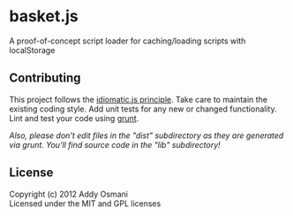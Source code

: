 # basket.js

A proof-of-concept script loader for caching/loading scripts with localStorage


## Contributing
This project follows the [idiomatic.js principle](https://github.com/rwldrn/idiomatic.js/). Take care to maintain the existing coding style. Add unit tests for any new or changed functionality. Lint and test your code using [grunt](https://github.com/cowboy/grunt).

*Also, please don't edit files in the "dist" subdirectory as they are generated via grunt. You'll find source code in the "lib" subdirectory!*


## License
Copyright (c) 2012 Addy Osmani  
Licensed under the MIT and GPL licenses